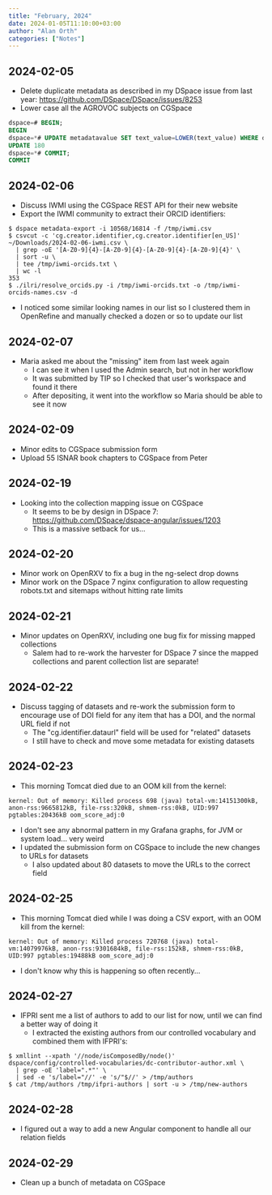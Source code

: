 ```yaml
---
title: "February, 2024"
date: 2024-01-05T11:10:00+03:00
author: "Alan Orth"
categories: ["Notes"]
---
```


## 2024-02-05

- Delete duplicate metadata as described in my DSpace issue from last year: https://github.com/DSpace/DSpace/issues/8253
- Lower case all the AGROVOC subjects on CGSpace

<!--more-->

```sql
dspace=# BEGIN;
BEGIN
dspace=*# UPDATE metadatavalue SET text_value=LOWER(text_value) WHERE dspace_object_id IN (SELECT uuid FROM item) AND metadata_field_id=187 AND text_value ~ '[[:upper:]]';
UPDATE 180
dspace=*# COMMIT;
COMMIT
```

## 2024-02-06

- Discuss IWMI using the CGSpace REST API for their new website
- Export the IWMI community to extract their ORCID identifiers:

```console
$ dspace metadata-export -i 10568/16814 -f /tmp/iwmi.csv
$ csvcut -c 'cg.creator.identifier,cg.creator.identifier[en_US]' ~/Downloads/2024-02-06-iwmi.csv \
  | grep -oE '[A-Z0-9]{4}-[A-Z0-9]{4}-[A-Z0-9]{4}-[A-Z0-9]{4}' \
  | sort -u \
  | tee /tmp/iwmi-orcids.txt \
  | wc -l
353
$ ./ilri/resolve_orcids.py -i /tmp/iwmi-orcids.txt -o /tmp/iwmi-orcids-names.csv -d
```

- I noticed some similar looking names in our list so I clustered them in OpenRefine and manually checked a dozen or so to update our list

## 2024-02-07

- Maria asked me about the "missing" item from last week again
  - I can see it when I used the Admin search, but not in her workflow
  - It was submitted by TIP so I checked that user's workspace and found it there
  - After depositing, it went into the workflow so Maria should be able to see it now

## 2024-02-09

- Minor edits to CGSpace submission form
- Upload 55 ISNAR book chapters to CGSpace from Peter

## 2024-02-19

- Looking into the collection mapping issue on CGSpace
  - It seems to be by design in DSpace 7: https://github.com/DSpace/dspace-angular/issues/1203
  - This is a massive setback for us...

## 2024-02-20

- Minor work on OpenRXV to fix a bug in the ng-select drop downs
- Minor work on the DSpace 7 nginx configuration to allow requesting robots.txt and sitemaps without hitting rate limits

## 2024-02-21

- Minor updates on OpenRXV, including one bug fix for missing mapped collections
  - Salem had to re-work the harvester for DSpace 7 since the mapped collections and parent collection list are separate!

## 2024-02-22

- Discuss tagging of datasets and re-work the submission form to encourage use of DOI field for any item that has a DOI, and the normal URL field if not
  - The "cg.identifier.dataurl" field will be used for "related" datasets
  - I still have to check and move some metadata for existing datasets

## 2024-02-23

- This morning Tomcat died due to an OOM kill from the kernel:

```console
kernel: Out of memory: Killed process 698 (java) total-vm:14151300kB, anon-rss:9665812kB, file-rss:320kB, shmem-rss:0kB, UID:997 pgtables:20436kB oom_score_adj:0
```

- I don't see any abnormal pattern in my Grafana graphs, for JVM or system load... very weird
- I updated the submission form on CGSpace to include the new changes to URLs for datasets
  - I also updated about 80 datasets to move the URLs to the correct field

## 2024-02-25

- This morning Tomcat died while I was doing a CSV export, with an OOM kill from the kernel:

```console
kernel: Out of memory: Killed process 720768 (java) total-vm:14079976kB, anon-rss:9301684kB, file-rss:152kB, shmem-rss:0kB, UID:997 pgtables:19488kB oom_score_adj:0
```

- I don't know why this is happening so often recently...

## 2024-02-27

- IFPRI sent me a list of authors to add to our list for now, until we can find a better way of doing it
  - I extracted the existing authors from our controlled vocabulary and combined them with IFPRI's:

```console
$ xmllint --xpath '//node/isComposedBy/node()' dspace/config/controlled-vocabularies/dc-contributor-author.xml \
  | grep -oE 'label=".*"' \
  | sed -e 's/label="//' -e 's/"$//' > /tmp/authors
$ cat /tmp/authors /tmp/ifpri-authors | sort -u > /tmp/new-authors
```

## 2024-02-28

- I figured out a way to add a new Angular component to handle all our relation fields

## 2024-02-29

- Clean up a bunch of metadata on CGSpace

<!-- vim: set sw=2 ts=2: -->

